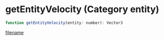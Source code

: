 # getEntityVelocity (Category entity)

```js
function getEntityVelocity(entity: number): Vector3
```

[filename](getEntityVelocity_m.md ':include')
